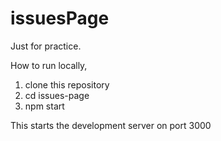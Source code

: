 # issuesPage
Just for practice. 

How to run locally,
1. clone this repository
2. cd issues-page
3. npm start

This starts the development server on port 3000
